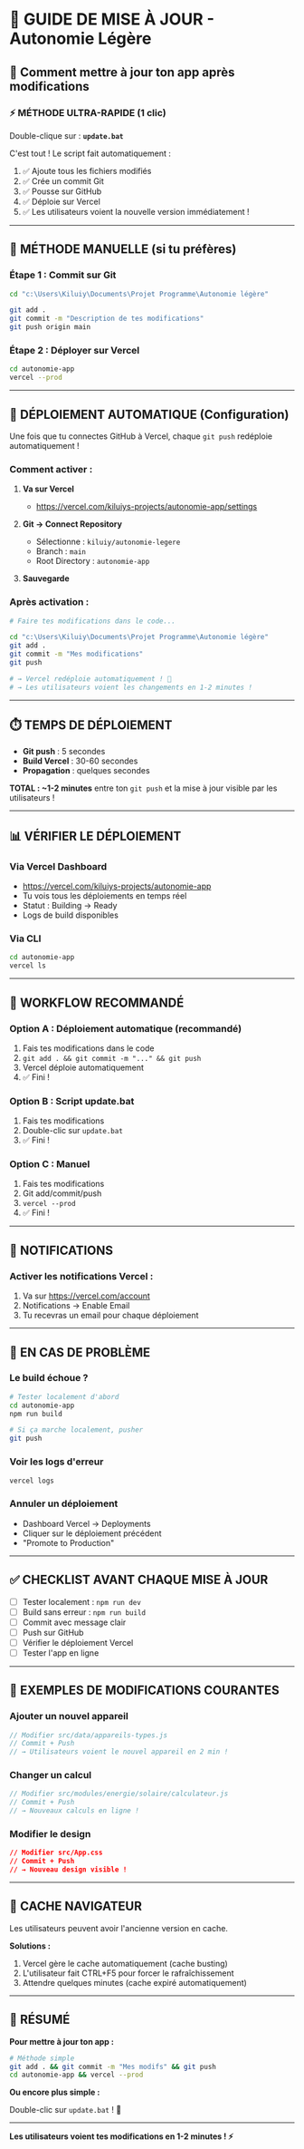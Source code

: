 # 🔄 GUIDE DE MISE À JOUR - Autonomie Légère

## 🎯 Comment mettre à jour ton app après modifications

### ⚡ **MÉTHODE ULTRA-RAPIDE (1 clic)**

Double-clique sur : **`update.bat`**

C'est tout ! Le script fait automatiquement :
1. ✅ Ajoute tous les fichiers modifiés
2. ✅ Crée un commit Git
3. ✅ Pousse sur GitHub
4. ✅ Déploie sur Vercel
5. ✅ Les utilisateurs voient la nouvelle version immédiatement !

---

## 📝 **MÉTHODE MANUELLE (si tu préfères)**

### Étape 1 : Commit sur Git
```bash
cd "c:\Users\Kiluiy\Documents\Projet Programme\Autonomie légère"

git add .
git commit -m "Description de tes modifications"
git push origin main
```

### Étape 2 : Déployer sur Vercel
```bash
cd autonomie-app
vercel --prod
```

---

## 🔄 **DÉPLOIEMENT AUTOMATIQUE (Configuration)**

Une fois que tu connectes GitHub à Vercel, chaque `git push` redéploie automatiquement !

### Comment activer :

1. **Va sur Vercel**
   - https://vercel.com/kiluiys-projects/autonomie-app/settings

2. **Git → Connect Repository**
   - Sélectionne : `kiluiy/autonomie-legere`
   - Branch : `main`
   - Root Directory : `autonomie-app`

3. **Sauvegarde**

### Après activation :
```bash
# Faire tes modifications dans le code...

cd "c:\Users\Kiluiy\Documents\Projet Programme\Autonomie légère"
git add .
git commit -m "Mes modifications"
git push

# → Vercel redéploie automatiquement ! 🚀
# → Les utilisateurs voient les changements en 1-2 minutes !
```

---

## ⏱️ **TEMPS DE DÉPLOIEMENT**

- **Git push** : 5 secondes
- **Build Vercel** : 30-60 secondes
- **Propagation** : quelques secondes

**TOTAL : ~1-2 minutes** entre ton `git push` et la mise à jour visible par les utilisateurs !

---

## 📊 **VÉRIFIER LE DÉPLOIEMENT**

### Via Vercel Dashboard
- https://vercel.com/kiluiys-projects/autonomie-app
- Tu vois tous les déploiements en temps réel
- Statut : Building → Ready
- Logs de build disponibles

### Via CLI
```bash
cd autonomie-app
vercel ls
```

---

## 🎯 **WORKFLOW RECOMMANDÉ**

### Option A : Déploiement automatique (recommandé)
1. Fais tes modifications dans le code
2. `git add . && git commit -m "..." && git push`
3. Vercel déploie automatiquement
4. ✅ Fini !

### Option B : Script update.bat
1. Fais tes modifications
2. Double-clic sur `update.bat`
3. ✅ Fini !

### Option C : Manuel
1. Fais tes modifications
2. Git add/commit/push
3. `vercel --prod`
4. ✅ Fini !

---

## 🔔 **NOTIFICATIONS**

### Activer les notifications Vercel :

1. Va sur https://vercel.com/account
2. Notifications → Enable Email
3. Tu recevras un email pour chaque déploiement

---

## 🐛 **EN CAS DE PROBLÈME**

### Le build échoue ?
```bash
# Tester localement d'abord
cd autonomie-app
npm run build

# Si ça marche localement, pusher
git push
```

### Voir les logs d'erreur
```bash
vercel logs
```

### Annuler un déploiement
- Dashboard Vercel → Deployments
- Cliquer sur le déploiement précédent
- "Promote to Production"

---

## ✅ **CHECKLIST AVANT CHAQUE MISE À JOUR**

- [ ] Tester localement : `npm run dev`
- [ ] Build sans erreur : `npm run build`
- [ ] Commit avec message clair
- [ ] Push sur GitHub
- [ ] Vérifier le déploiement Vercel
- [ ] Tester l'app en ligne

---

## 🚀 **EXEMPLES DE MODIFICATIONS COURANTES**

### Ajouter un nouvel appareil
```javascript
// Modifier src/data/appareils-types.js
// Commit + Push
// → Utilisateurs voient le nouvel appareil en 2 min !
```

### Changer un calcul
```javascript
// Modifier src/modules/energie/solaire/calculateur.js
// Commit + Push
// → Nouveaux calculs en ligne !
```

### Modifier le design
```css
// Modifier src/App.css
// Commit + Push
// → Nouveau design visible !
```

---

## 📱 **CACHE NAVIGATEUR**

Les utilisateurs peuvent avoir l'ancienne version en cache.

**Solutions :**
1. Vercel gère le cache automatiquement (cache busting)
2. L'utilisateur fait CTRL+F5 pour forcer le rafraîchissement
3. Attendre quelques minutes (cache expiré automatiquement)

---

## 🎉 **RÉSUMÉ**

**Pour mettre à jour ton app :**

```bash
# Méthode simple
git add . && git commit -m "Mes modifs" && git push
cd autonomie-app && vercel --prod
```

**Ou encore plus simple :**

Double-clic sur `update.bat` ! 🎯

---

**Les utilisateurs voient tes modifications en 1-2 minutes ! ⚡**
